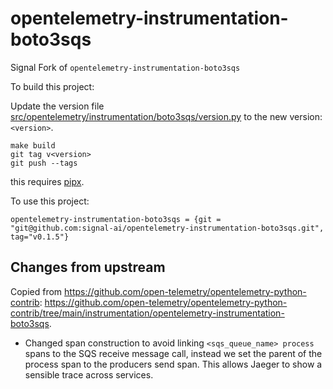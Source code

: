 # opentelemetry-instrumentation-boto3sqs

Signal Fork of `opentelemetry-instrumentation-boto3sqs`

To build this project:

Update the version file [src/opentelemetry/instrumentation/boto3sqs/version.py](src/opentelemetry/instrumentation/boto3sqs/version.py) to the new version: `<version>`.

```shell
make build
git tag v<version>
git push --tags
```

this requires [pipx](https://pypa.github.io/pipx/installation/).

To use this project:

```
opentelemetry-instrumentation-boto3sqs = {git = "git@github.com:signal-ai/opentelemetry-instrumentation-boto3sqs.git", tag="v0.1.5"}
```

## Changes from upstream

Copied from <https://github.com/open-telemetry/opentelemetry-python-contrib>: <https://github.com/open-telemetry/opentelemetry-python-contrib/tree/main/instrumentation/opentelemetry-instrumentation-boto3sqs>.

-   Changed span construction to avoid linking `<sqs_queue_name> process` spans to the SQS receive message call, instead we set the parent of the process span to the producers send span.
    This allows Jaeger to show a sensible trace across services.
